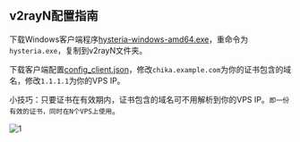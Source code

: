 
## v2rayN配置指南

下载Windows客户端程序[hysteria-windows-amd64.exe](https://github.com/HyNetwork/hysteria/releases/download/v1.2.1/hysteria-windows-amd64.exe)，重命令为`hysteria.exe`，复制到v2rayN文件夹。

下载客户端配置[config_client.json](https://github.com/chika0801/sing-box-install/blob/main/hysteria/config_client.json)，修改`chika.example.com`为你的证书包含的域名，修改`1.1.1.1`为你的VPS IP。

小技巧：只要证书在有效期内，证书包含的域名可不用解析到你的VPS IP。`即一份有效的证书，同时在N个VPS上使用`。

![1](https://user-images.githubusercontent.com/88967758/195763557-f9706952-f2fc-466f-9787-bf00d138562d.jpg)
